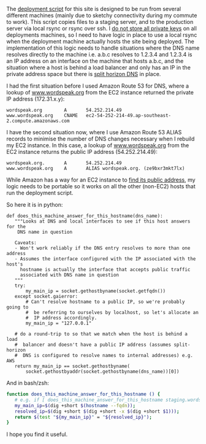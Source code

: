 <!--
.. link: 
.. description: 
.. tags: UNIX, Python, Technology
.. date: 2014/01/25 19:00:23
.. spellcheck_exceptions: 
.. title: Finding out whether a machine answers for a DNS name (including EC2)
.. slug: finding-out-whether-a-machine-answers-for-a-dns-name
-->


The [deployment script](https://github.com/edwinsteele/wordspeak.org/blob/master/fabfile.py) for this site is designed to be run from several different machines (mainly due to sketchy connectivity during my commute to work). This script copies files to a staging server, and to the production server via local rsync or rsync over ssh. I [do not store all private keys](http://en.wikipedia.org/wiki/Principle_of_least_privilege) on all deployments machines, so I need to have logic in place to use a local rsync when the deployment machine actually hosts the site being deployed. The implementation of this logic needs to handle situations where the DNS name resolves directly to the machine i.e. a.b.c resolves to 1.2.3.4 and 1.2.3.4 is an IP address on an interface on the machine that hosts a.b.c, and the situation where a host is behind a load balancer and only has an IP in the private address space but there is [split horizon DNS](http://www.itgeared.com/articles/1020-what-is-split-brain-split-horizon-or/) in place.

I had the first situation before I used Amazon Route 53 for DNS, where a lookup of www.wordspeak.org from the EC2 instance returned the private IP address (172.31.x.y):

    wordspeak.org        A       54.252.214.49
    www.wordspeak.org    CNAME   ec2-54-252-214-49.ap-southeast-2.compute.amazonaws.com

I have the second situation now, where I use Amazon Route 53 ALIAS records to minimise the number of DNS changes necessary when I rebuild my EC2 instance. In this case, a lookup of www.wordspeak.org from the EC2 instance returns the public IP address (54.252.214.49):

    wordspeak.org.       A       54.252.214.49
    www.wordspeak.org    A       ALIAS wordspeak.org. (ze9bxr3mkt7lx)

While Amazon has a way for an EC2 instance to [find its public address](http://docs.aws.amazon.com/AWSEC2/latest/UserGuide/using-instance-addressing.html#using-instance-addressing-common), my logic needs to be portable so it works on all the other (non-EC2) hosts that run the deployment script.

So here it is in python:

```.python
def does_this_machine_answer_for_this_hostname(dns_name):
   """Looks at DNS and local interfaces to see if this host answers for the
    DNS name in question

   Caveats:
   - Won't work reliably if the DNS entry resolves to more than one address
   - Assumes the interface configured with the IP associated with the host's
     hostname is actually the interface that accepts public traffic
     associated with DNS name in question
   """
   try:
       my_main_ip = socket.gethostbyname(socket.getfqdn())
   except socket.gaierror:
       # Can't resolve hostname to a public IP, so we're probably going to
       #  be referring to ourselves by localhost, so let's allocate an
       #  IP address accordingly.
       my_main_ip = "127.0.0.1"

   # do a round-trip to so that we match when the host is behind a load
   #  balancer and doesn't have a public IP address (assumes split-horizon
   #  DNS is configured to resolve names to internal addresses) e.g. AWS
   return my_main_ip == socket.gethostbyname(
       socket.gethostbyaddr(socket.gethostbyname(dns_name))[0])
```

And in bash/zsh:

```.bash
function does_this_machine_answer_for_this_hostname () {
   # e.g. if [ does_this_machine_answer_for_this_hostname staging.wordspeak.org ]; ...
   my_main_ip=$(dig +short $(hostname --fqdn));
   resolved_ip=$(dig +short $(dig +short -x $(dig +short $1)));
   return $(test "${my_main_ip}" = "${resolved_ip}");
}
```

I hope you find it useful.


